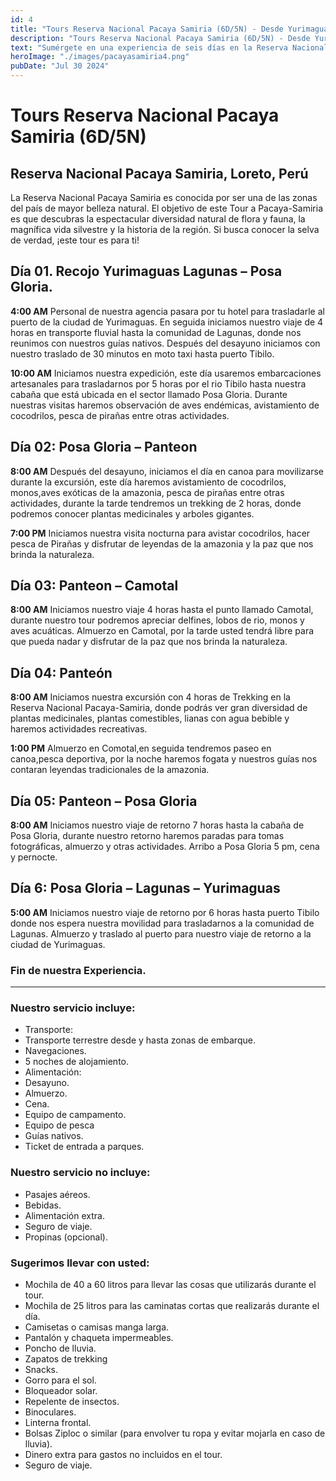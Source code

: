 ```yaml
---
id: 4
title: "Tours Reserva Nacional Pacaya Samiria (6D/5N) - Desde Yurimaguas"
description: "Tours Reserva Nacional Pacaya Samiria (6D/5N) - Desde Yurimaguas"
text: "Sumérgete en una experiencia de seis días en la Reserva Nacional Pacaya Samiria, explorando sus maravillas naturales y culturales desde Yurimaguas."
heroImage: "./images/pacayasamiria4.png"
pubDate: "Jul 30 2024"
---
```


# Tours Reserva Nacional Pacaya Samiria (6D/5N)

## Reserva Nacional Pacaya Samiria, Loreto, Perú

La Reserva Nacional Pacaya Samiria es conocida por ser una de las zonas del país de mayor belleza natural. El objetivo de este Tour a Pacaya-Samiria es que descubras la espectacular diversidad natural de flora y fauna, la magnífica vida silvestre y la historia de la región. Si busca conocer la selva de verdad, ¡este tour es para ti!

## Día 01. Recojo Yurimaguas Lagunas – Posa Gloria.

**4:00 AM** Personal de nuestra agencia pasara por tu hotel para trasladarle al puerto de la ciudad de Yurimaguas. En seguida iniciamos nuestro viaje de 4 horas en transporte fluvial hasta la comunidad de Lagunas, donde nos reunimos con nuestros guías nativos. Después del desayuno iniciamos con nuestro traslado de 30 minutos en moto taxi hasta puerto Tibilo.

**10:00 AM** Iniciamos nuestra expedición, este día usaremos embarcaciones artesanales para trasladarnos por 5 horas por el rio Tibilo hasta nuestra cabaña que está ubicada en el sector llamado Posa Gloria. Durante nuestras visitas haremos observación de aves endémicas, avistamiento de cocodrilos, pesca de pirañas entre otras actividades.

## Día 02: Posa Gloria – Panteon

**8:00 AM** Después del desayuno, iniciamos el día en canoa para movilizarse durante la excursión, este día haremos avistamiento de cocodrilos, monos,aves exóticas de la amazonia, pesca de pirañas entre otras actividades, durante la tarde tendremos un trekking de 2 horas, donde podremos conocer plantas medicinales y arboles gigantes.

**7:00 PM** Iniciamos nuestra visita nocturna para avistar cocodrilos, hacer pesca de Pirañas y disfrutar de leyendas de la amazonia y la paz que nos brinda la naturaleza.

## Día 03: Panteon – Camotal

**8:00 AM** Iniciamos nuestro viaje 4 horas hasta el punto llamado Camotal, durante nuestro tour podremos apreciar delfines, lobos de rio, monos y aves acuáticas. Almuerzo en Camotal, por la tarde usted tendrá libre para que pueda nadar y disfrutar de la paz que nos brinda la naturaleza.

## Día 04: Panteón

**8:00 AM** Iniciamos nuestra excursión con 4 horas de Trekking en la Reserva Nacional Pacaya-Samiria, donde podrás ver gran diversidad de plantas medicinales, plantas comestibles, lianas con agua bebible y haremos actividades recreativas.

**1:00 PM** Almuerzo en Comotal,en seguida tendremos paseo en canoa,pesca deportiva, por la noche haremos fogata y nuestros guías nos contaran leyendas tradicionales de la amazonia.

## Día 05: Panteon – Posa Gloria

**8:00 AM** Iniciamos nuestro viaje de retorno 7 horas hasta la cabaña de Posa Gloria, durante nuestro retorno haremos paradas para tomas fotográficas, almuerzo y otras actividades. Arribo a Posa Gloria 5 pm, cena y pernocte.

## Día 6: Posa Gloria – Lagunas – Yurimaguas

**5:00 AM** Iniciamos nuestro viaje de retorno por 6 horas hasta puerto Tibilo donde nos espera nuestra movilidad para trasladarnos a la comunidad de Lagunas. Almuerzo y traslado al puerto para nuestro viaje de retorno a la ciudad de Yurimaguas.

### Fin de nuestra Experiencia.

---

### Nuestro servicio incluye:

- Transporte:
- Transporte terrestre desde y hasta zonas de embarque.
- Navegaciones.
- 5 noches de alojamiento.
- Alimentación:
- Desayuno.
- Almuerzo.
- Cena.
- Equipo de campamento.
- Equipo de pesca
- Guías nativos.
- Ticket de entrada a parques.

### Nuestro servicio no incluye:

- Pasajes aéreos.
- Bebidas.
- Alimentación extra.
- Seguro de viaje.
- Propinas (opcional).

### Sugerimos llevar con usted:

- Mochila de 40 a 60 litros para llevar las cosas que utilizarás durante el tour.
- Mochila de 25 litros para las caminatas cortas que realizarás durante el día.
- Camisetas o camisas manga larga.
- Pantalón y chaqueta impermeables.
- Poncho de lluvia.
- Zapatos de trekking
- Snacks.
- Gorro para el sol.
- Bloqueador solar.
- Repelente de insectos.
- Binoculares.
- Linterna frontal.
- Bolsas Ziploc o similar (para envolver tu ropa y evitar mojarla en caso de lluvia).
- Dinero extra para gastos no incluidos en el tour.
- Seguro de viaje.
